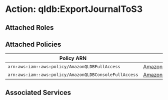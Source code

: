 # Action: qldb:ExportJournalToS3

## Attached Roles

## Attached Policies

| Policy ARN | Policy Name |
|------------|-------------|
| `arn:aws:iam::aws:policy/AmazonQLDBFullAccess` | [AmazonQLDBFullAccess](../policies.md#amazonqldbfullaccess) |
| `arn:aws:iam::aws:policy/AmazonQLDBConsoleFullAccess` | [AmazonQLDBConsoleFullAccess](../policies.md#amazonqldbconsolefullaccess) |

## Associated Services

